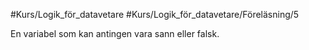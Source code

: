 #Kurs/Logik_för_datavetare #Kurs/Logik_för_datavetare/Föreläsning/5 

En variabel som kan antingen vara sann eller falsk.